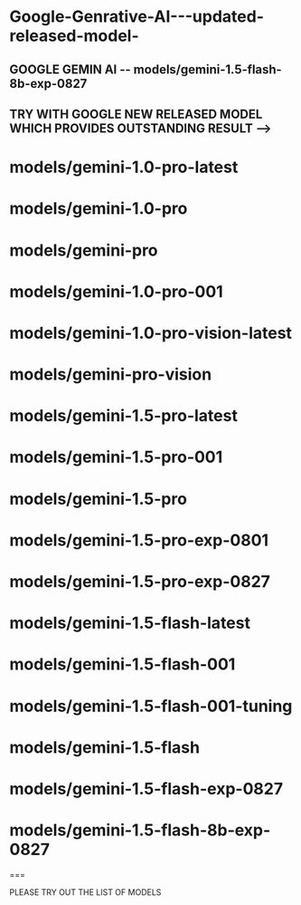 # Google-Genrative-AI---updated-released-model-
GOOGLE GEMIN AI -- models/gemini-1.5-flash-8b-exp-0827
---
TRY WITH GOOGLE NEW RELEASED MODEL WHICH PROVIDES OUTSTANDING RESULT -->
---

# models/gemini-1.0-pro-latest
# models/gemini-1.0-pro
# models/gemini-pro
# models/gemini-1.0-pro-001
# models/gemini-1.0-pro-vision-latest
# models/gemini-pro-vision
# models/gemini-1.5-pro-latest
# models/gemini-1.5-pro-001
# models/gemini-1.5-pro
# models/gemini-1.5-pro-exp-0801
# models/gemini-1.5-pro-exp-0827
# models/gemini-1.5-flash-latest
# models/gemini-1.5-flash-001
# models/gemini-1.5-flash-001-tuning
# models/gemini-1.5-flash
# models/gemini-1.5-flash-exp-0827
# models/gemini-1.5-flash-8b-exp-0827
===

PLEASE TRY OUT THE LIST OF MODELS



